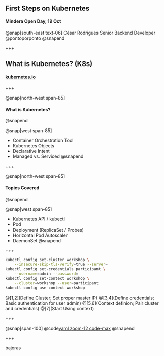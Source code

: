 ## First Steps on Kubernetes
#### Mindera Open Day, 19 Oct

@snap[south-east text-06]
César Rodrigues
Senior Backend Developer
@pontoporponto
@snapend

+++

## What is Kubernetes? (K8s)
#### <a href="http://kubernetes.io" target="_blank">kubernetes.io</a>

+++

@snap[north-west span-85]
#### What is Kubernetes?
@snapend

@snap[west span-85]
- Container Orchestration Tool
- Kubernetes Objects
- Declarative Intent
- Managed vs. Serviced
@snapend

+++

@snap[north-west span-85]
#### Topics Covered
@snapend

@snap[west span-85]
- Kubernetes API / kubectl
- Pod
- Deployment (ReplicaSet / Probes)
- Horizontal Pod Autoscaler
- DaemonSet
@snapend

+++
  
```Bash
kubectl config set-cluster workshop \
    --insecure-skip-tls-verify=true --server=
kubectl config set-credentials participant \
    --username=admin --password=
kubectl config set-context workshop \
    --cluster=workshop --user=participant
kubectl config use-context workshop
```
@[1,2](Define Cluster; Set proper master IP)
@[3,4](Define credentials; Basic authentication for user admin)
@[5,6](Context definion; Pair cluster and credentials)
@[7](Start Using context)

+++

@snap[span-100]
@code[yaml zoom-12 code-max](simple-container-pod.yaml)
@snapend

+++

bajoras